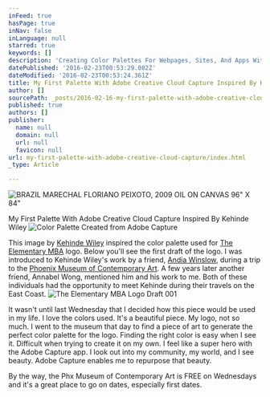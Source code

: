 ```yaml
---
inFeed: true
hasPage: true
inNav: false
inLanguage: null
starred: true
keywords: []
description: 'Creating Color Palettes For Webpages, Sites, And Apps With Adobe Capture'
datePublished: '2016-02-23T00:53:29.082Z'
dateModified: '2016-02-23T00:53:24.361Z'
title: My First Palette With Adobe Creative Cloud Capture Inspired By Kehinde Wiley
author: []
sourcePath: _posts/2016-02-16-my-first-palette-with-adobe-creative-cloud-capture.md
published: true
authors: []
publisher:
  name: null
  domain: null
  url: null
  favicon: null
url: my-first-palette-with-adobe-creative-cloud-capture/index.html
_type: Article

---
```

![BRAZIL MARECHAL FLORIANO PEIXOTO, 2009  OIL ON CANVAS 96" X 84"](https://the-grid-user-content.s3-us-west-2.amazonaws.com/ad25daf9-db6c-4952-989d-295cc8dba17a.jpg)

My First Palette With Adobe Creative Cloud Capture Inspired By Kehinde Wiley
![Color Palette Created from Adobe Capture](https://s3-us-west-2.amazonaws.com/the-grid-img/p/c54495236c38bd484b109527dde7f22fb1353f72.png)

This image by [Kehinde Wiley][0] inspired the color palette used for [The Elementary MBA][1] logo. Below you'll see the first draft of the logo. I was introduced to Kehinde Wiley's work by a friend, [Andia Winslow][2], during a trip to the [Phoenix Museum of Contemporary Art][3]. A few years later another friend, Annabel Wong, mentioned him and his work to me. Both of these individuals had the opportunity to meet Kehinde during their travels on the East Coast.
![The Elementary MBA Logo Draft 001](https://s3-us-west-2.amazonaws.com/the-grid-img/p/0a4102205f1c79fd5de5af60ecbb7310924aaf81.png)

It wasn't until last Wednesday that I decided how this piece would be used in my life. I love the colors used. It's a beautiful piece. My logo, not so much. I went to the museum that day to find a piece of art to generate the perfect color palette for the logo. Finding the right color is easy when I see it. Difficult when trying to create it on my own. I feel like a super hero with the Adobe Capture app. I look out into my community, my world, and I see beauty. Adobe Capture enables me to repurpose that beauty.

By the way, the Phx Museum of Contemporary Art is FREE on Wednesdays and it's a great place to go on dates, especially first dates.

[0]: http://kehindewiley.com/
[1]: www.theelementarymba.com
[2]: http://www.andiawinslow.com/
[3]: http://www.phxart.org/